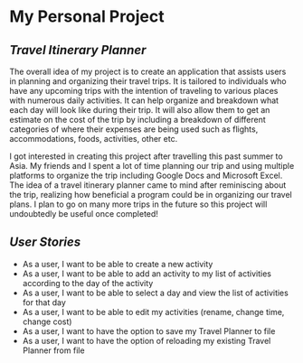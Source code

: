 # **My Personal Project**

## *Travel Itinerary Planner*

The overall idea of my project is to create an application that assists users in planning and organizing their travel
trips. It is tailored to individuals who have any upcoming trips with the intention of traveling to various
places with numerous daily activities. It can help organize and breakdown what each day will look like during their
trip. It will also allow them to get an estimate on the cost of the trip by including a breakdown of different 
categories of where their expenses are being used such as flights, accommodations, foods, activities, other etc.

I got interested in creating this project after travelling this past summer to Asia. My friends and I spent a lot of 
time planning our trip and using multiple platforms to organize the trip including Google Docs and Microsoft Excel. The
idea of a travel itinerary planner came to mind after reminiscing about the trip, realizing how beneficial a program
could be in organizing our travel plans. I plan to go on many more trips in the future so this project will 
undoubtedly be useful once completed!

## *User Stories*
- As a user, I want to be able to create a new activity
- As a user, I want to be able to add an activity to my list of activities according to the day of the activity
- As a user, I want to be able to select a day and view the list of activities for that day
- As a user, I want to be able to edit my activities (rename, change time, change cost)
- As a user, I want to have the option to save my Travel Planner to file
- As a user, I want to have the option of reloading my existing Travel Planner from file

